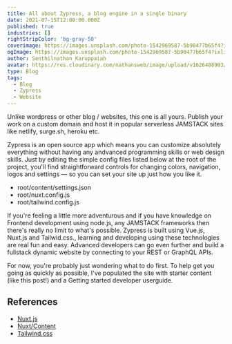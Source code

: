 ```yaml
---
title: All about Zypress, a blog engine in a single binary
date: 2021-07-15T12:00:00.000Z
published: true
industries: []
rightStripColor: 'bg-gray-50'
coverimage: https://images.unsplash.com/photo-1542969587-5b90477b65f4?ixlib=rb-4.0.3&ixid=M3wxMjA3fDB8MHxwaG90by1wYWdlfHx8fGVufDB8fHx8fA%3D%3D&auto=format&fit=crop&w=3319&q=80
ogImage: https://images.unsplash.com/photo-1542969587-5b90477b65f4?ixlib=rb-4.0.3&ixid=M3wxMjA3fDB8MHxwaG90by1wYWdlfHx8fGVufDB8fHx8fA%3D%3D&auto=format&fit=crop&w=3319&q=80
author: Senthilnathan Karuppaiah
avatar: https://res.cloudinary.com/nathansweb/image/upload/v1626488903/profile/Senthil-profile-picture-01_al07i5.jpg
type: Blog
tags:
  - Blog
  - Zypress
  - Website
---
```


Unlike wordpress or other blog / websites, this one is all yours. Publish your work on a custom domain and host it in popular serverless JAMSTACK sites like netlify, surge.sh, heroku etc. 

<!--more-->

Zypress is an open source app which means you can customize absolutely everything without having any andvanced programming skills or web design skills. Just by editing the simple config files listed below at the root of the project, you'll find straightforward controls for changing colors, navigation, logos and settings — so you can set your site up just how you like it.

* root/content/settings.json
* root/nuxt.config.js 
* root/tailwind.config.js 
  

 If you're feeling a little more adventurous and if you have knowledge on Frontend development using node.js, any JAMSTACK frameworks then there's really no limit to what's possible. Zypress is built using Vue.js, Nuxt.js and Tailwid.css., learning and developing using these technologies are real fun and easy. Advanced developers can go even further and build a fullstack dynamic website by connecting to your REST or GraphQL APIs.

For now, you're probably just wondering what to do first. To help get you going as quickly as possible, I've populated the site with starter content (like this post!) and a Getting started developer userguide.



## References

* [Nuxt.js](https://nuxtjs.org/)
* [Nuxt/Content](https://content.nuxtjs.org/)
* [Tailwind.css](https://tailwindcss.com/)
